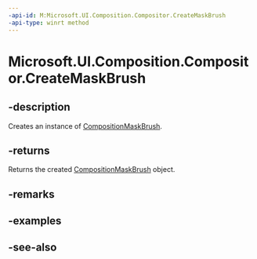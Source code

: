 ```yaml
---
-api-id: M:Microsoft.UI.Composition.Compositor.CreateMaskBrush
-api-type: winrt method
---
```


<!-- Method syntax
public Windows.UI.Composition.CompositionMaskBrush CreateMaskBrush()
-->

# Microsoft.UI.Composition.Compositor.CreateMaskBrush

## -description
Creates an instance of [CompositionMaskBrush](compositionmaskbrush.md).

## -returns
Returns the created [CompositionMaskBrush](compositionmaskbrush.md) object.

## -remarks

## -examples

## -see-also
